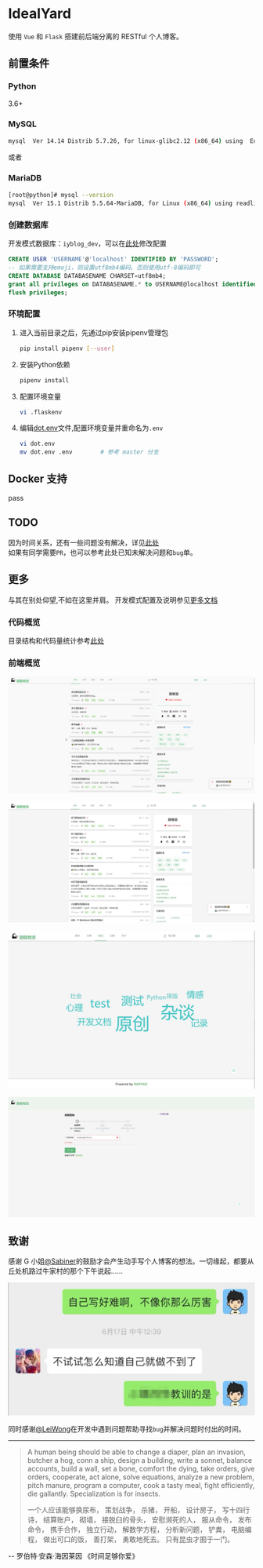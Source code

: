 # IdealYard

使用 `Vue` 和 `Flask` 搭建前后端分离的 RESTful 个人博客。
## 前置条件  

### Python

3.6+

### MySQL

```bash
mysql  Ver 14.14 Distrib 5.7.26, for linux-glibc2.12 (x86_64) using  EditLine wrapper
```
或者

### MariaDB
```bash
[root@python]# mysql --version
mysql  Ver 15.1 Distrib 5.5.64-MariaDB, for Linux (x86_64) using readline 5.1
```
### 创建数据库

开发模式数据库：`iyblog_dev`，可以在[此处](back/config.py)修改配置

```sql
CREATE USER 'USERNAME'@'localhost' IDENTIFIED BY 'PASSWORD';
-- 如果需要支持emoji，则设置utf8mb4编码。否则使用utf-8编码即可
CREATE DATABASE DATABASENAME CHARSET=utf8mb4;
grant all privileges on DATABASENAME.* to USERNAME@localhost identified by 'PASSWORD';
flush privileges;
```
### 环境配置

1. 进入当前目录之后，先通过pip安装pipenv管理包
    ```bash
    pip install pipenv [--user]
    ```
2. 安装Python依赖
    ```bash
    pipenv install 
    ```
3. 配置环境变量
    ```bash
    vi .flaskenv
    ```
4. 编辑[dot.env](https://github.com/imoyao/idealyard/blob/master/dot.env)文件,配置环境变量并重命名为`.env`

    ```bash
    vi dot.env
    mv dot.env .env        # 参考 master 分支
    ```
## Docker 支持

pass

## TODO

因为时间关系，还有一些问题没有解决，详见[此处](./document/TODOlist.md)    
如果有同学需要`PR`，也可以参考此处已知未解决问题和`bug`单。

## 更多
与其在别处仰望,不如在这里并肩。 
开发模式配置及说明参见[更多文档](./document/deploy.md)

### 代码概览

目录结构和代码量统计参考[此处](./document/README.MD)  

### 前端概览    
![网站概览](document/src/overview.gif)  

![首页](document/src/overview.jpg)

![标签页](document/src/tags.jpg)

![重置密码](document/src/reset_password.jpg)

## 致谢   

感谢 G 小姐[@Sabiner](https://github.com/Sabiner)的鼓励才会产生动手写个人博客的想法。一切缘起，都要从丘处机路过牛家村的那个下午说起……

![不试怎么知道做不到呢？](./document/src/img_20190910153859.jpg)

同时感谢[@LeiWong](https://github.com/LeiWong)在开发中遇到问题帮助寻找`bug`并解决问题时付出的时间。 
  
---
> A human being should be able to change a diaper, plan an invasion, butcher a hog, conn a ship, design a building, write a sonnet, balance accounts, build a wall, set a bone, comfort the dying, take orders, give orders, cooperate, act alone, solve equations, analyze a new problem, pitch manure, program a computer, cook a tasty meal, fight efficiently, die gallantly. Specialization is for insects.
>
>一个人应该能够换尿布，
策划战争，
杀猪，
开船，
设计房子，
写十四行诗，
结算账户，
砌墙，
接脱臼的骨头，
安慰濒死的人，
服从命令，
发布命令，
携手合作，
独立行动，
解数学方程，
分析新问题，
铲粪，
电脑编程，
做出可口的饭，
善打架，
勇敢地死去。
只有昆虫才囿于一门。

-- 罗伯特·安森·海因莱因  《时间足够你爱》
